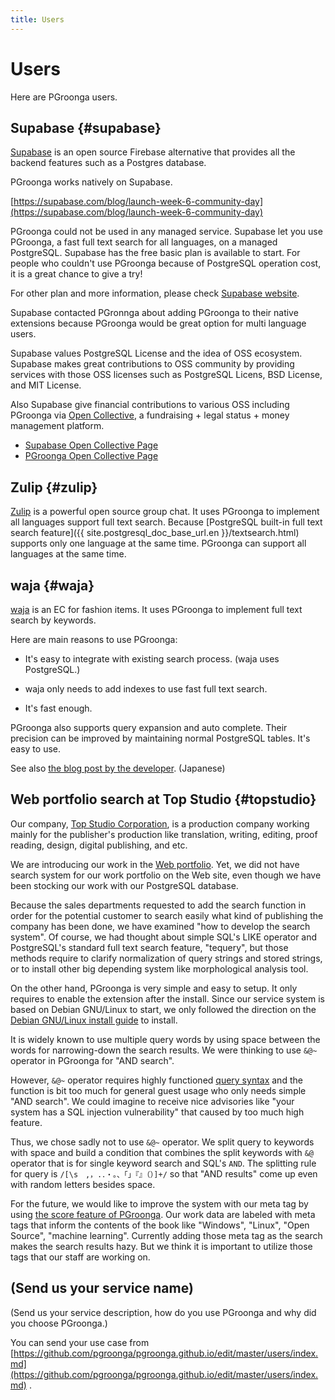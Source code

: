 ```yaml
---
title: Users
---
```


# Users

Here are PGroonga users.

## Supabase {#supabase}

[Supabase](https://supabase.com/) is an open source Firebase alternative that provides all the backend features such as a Postgres database.

PGroonga works natively on Supabase.

[https://supabase.com/blog/launch-week-6-community-day](https://supabase.com/blog/launch-week-6-community-day)

PGroonga could not be used in any managed service. Supabase let you use PGroonga, a fast full text search for all languages, on a managed PostgreSQL.
Supabase has the free basic plan is available to start. For people who couldn't use PGroonga because of PostgreSQL operation cost, it is a great chance to give a try!

For other plan and more information, please check [Supabase website](https://supabase.com/pricing). 

Supabase contacted PGronnga about adding PGroonga to their native extensions because PGroonga would be great option for multi language users.

Supabase values PostgreSQL License and the idea of OSS ecosystem. Supabase makes great contributions to OSS community by providing services with those OSS licenses such as PostgreSQL Licens, BSD License, and MIT License.

Also Supabase give financial contributions to various OSS including PGroonga via [Open Collective](https://opencollective.com/), a fundraising + legal status + money management platform.

* [Supabase Open Collective Page](https://opencollective.com/supabase)
* [PGroonga Open Collective Page](https://opencollective.com/pgroonga)

## Zulip {#zulip}

[Zulip](https://zulip.org/) is a powerful open source group chat. It uses PGroonga to implement all languages support full text search. Because [PostgreSQL built-in full text search feature]({{ site.postgresql_doc_base_url.en }}/textsearch.html) supports only one language at the same time. PGroonga can support all languages at the same time.

## waja {#waja}

[waja](https://www.waja.co.jp/) is an EC for fashion items. It uses PGroonga to implement full text search by keywords.

Here are main reasons to use PGroonga:

  * It's easy to integrate with existing search process. (waja uses PostgreSQL.)

  * waja only needs to add indexes to use fast full text search.

  * It's fast enough.

PGroonga also supports query expansion and auto complete. Their precision can be  improved by maintaining normal PostgreSQL tables. It's easy to use.

See also [the blog post by the developer](https://www.waja.co.jp/corp/6359). (Japanese)

## Web portfolio search at Top Studio {#topstudio}

Our company, [Top Studio Corporation](https://www.topstudio.co.jp/), is a production company working mainly for the publisher's production like translation, writing, editing, proof reading, design, digital publishing, and etc.

We are introducing our work in the [Web portfolio](https://www.topstudio.co.jp/books/). Yet, we did not have search system for our work portfolio on the Web site, even though we have been stocking our work with our PostgreSQL database.

Because the sales departments requested to add the search function in order for the potential customer to search easily what kind of publishing the company has been done, we have examined "how to develop the search system". Of course, we had thought about simple SQL's LIKE operator and PostgreSQL's standard full text search feature, "tequery", but those methods require to clarify normalization of query strings and stored strings, or to install other big depending system like morphological analysis tool.

On the other hand, PGroonga is very simple and easy to setup. It only requires to enable the extension after the install. Since our service system is based on Debian GNU/Linux to start, we only followed the direction on the [Debian GNU/Linux install guide][install-debian] to install.

It is widely known to use multiple query words by using space between the words for narrowing-down the search results. We were thinking to use `&@~` operator in PGroonga for "AND search".

However, `&@~` operator requires highly functioned [query syntax][groonga-query-syntax] and the function is bit too much for general guest usage who only needs simple "AND search". We could imagine to receive nice advisories like "your system has a SQL injection vulnerability" that caused by too much high feature.

Thus, we chose sadly not to use `&@~` operator. We split query to keywords with space and build a condition that combines the split keywords with `&@` operator that is for single keyword search and SQL's `AND`. The splitting rule for query is `/[\s　,，.．・。、「」『』（）]+/` so that "AND results" come up even with random letters besides space.

For the future, we would like to improve the system with our meta tag by using [the score feature of PGroonga][tutorial-score]. Our work data are labeled with meta tags that inform the contents of the book like "Windows", "Linux", "Open Source", "machine learning". Currently adding those meta tag as the search makes the search results hazy. But we think it is important to utilize those tags that our staff are working on.

## (Send us your service name)

(Send us your service description, how do you use PGroonga and why did you choose PGroonga.)

You can send your use case from [https://github.com/pgroonga/pgroonga.github.io/edit/master/users/index.md](https://github.com/pgroonga/pgroonga.github.io/edit/master/users/index.md) .

[install-debian]: ../install/debian.html

[groonga-query-syntax]: https://groonga.org/docs/reference/grn_expr/query_syntax.html

[tutorial-score]:../tutorial/#score

